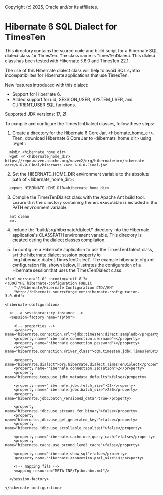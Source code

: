  Copyright (c) 2025, Oracle and/or its affiliates.

# Hibernate 6 SQL Dialect for TimesTen

This directory contains the source code and build script for a Hibernate SQL dialect class for TimesTen. The class name is TimesTenDialect. This dialect class has been tested with Hibernate 6.6.0 and TimesTen 22.1.

The use of this Hibernate dialect class will help to avoid SQL syntax incompatibilites for Hibernate applications that use TimesTen. 

New features introduced with this dialect:
- Support for Hibernate 6.
- Added support for uid, SESSION_USER, SYSTEM_USER, and CURRENT_USER SQL functions.

Supported JDK versions: 17, 21

To compile and configure the TimesTenDialect classes, follow these steps:

1. Create a directory for the Hibernate 6 Core Jar, <hibernate_home_dir>. Then, download Hibernate 6 Core Jar to <hibernate_home_dir> using 'wget':
````
  mkdir <hibernate_home_dir>
  wget -P <hibernate_home_dir> https://repo.maven.apache.org/maven2/org/hibernate/orm/hibernate-core/6.6.0.Final/hibernate-core-6.6.0.Final.jar
````

2. Set the HIBERNATE_HOME_DIR environment variable to the absolute path of <hibernate_home_dir>:
````
  export HIBERNATE_HOME_DIR=<hibernate_home_dir>
````

3. Compile the TimesTenDialect class with the Apache Ant build tool. Ensure that the directory containing the ant executable is included in the PATH environment variable. 
````
  ant clean
  ant
````

4. Include the 'build/org/hibernate/dialect/' directory into the Hibernate application's CLASSPATH environment variable. This directory is created during the dialect classes compilation.

5. To configure a Hibernate application to use the TimesTenDialect class, set the hibernate.dialect session property to 'org.hibernate.dialect.TimesTenDialect'. The example hibernate.cfg.xml configuration file, shown below, illustrates the configuration of a Hibernate session that uses the TimesTenDialect class.

```text
<?xml version='1.0' encoding='utf-8'?>
<!DOCTYPE hibernate-configuration PUBLIC
    "-//Hibernate/Hibernate Configuration DTD//EN"
    "http://hibernate.sourceforge.net/hibernate-configuration-3.0.dtd">

<hibernate-configuration>

  <!-- a SessionFactory instance -->
  <session-factory name="Tptbm">

    <!-- properties -->
    <property name="hibernate.connection.url">jdbc:timesten:direct:sampledb</property>
    <property name="hibernate.connection.username"></property>
    <property name="hibernate.connection.password"></property>                
    <property name="hibernate.connection.driver_class">com.timesten.jdbc.TimesTenDriver</property> 
   
    <property name="hibernate.dialect">org.hibernate.dialect.TimesTenDialect</property>        
    <property name="hibernate.connection.isolation">2</property>
    <property name="hibernate.temp.use_jdbc_metadata_defaults">false</property>
    
    <property name="hibernate.jdbc.fetch_size">32</property>
    <property name="hibernate.jdbc.batch_size">256</property>
    <property name="hibernate.jdbc.batch_versioned_data">true</property>

    <property name="hibernate.jdbc.use_streams_for_binary">false</property>
    <property name="hibernate.jdbc.use_get_generated_keys">false</property>
    <property name="hibernate.jdbc.use_scrollable_resultset">false</property>
    
    <property name="hibernate.cache.use_query_cache">false</property>
    <property name="hibernate.cache.use_second_level_cache">false</property>
    
    <property name="hibernate.show_sql">false</property>        
    <property name="hibernate.connection.pool_size">4</property>

    <!-- mapping file -->
    <mapping resource="META-INF/Tptbm.hbm.xml"/>

  </session-factory>

</hibernate-configuration>
```
